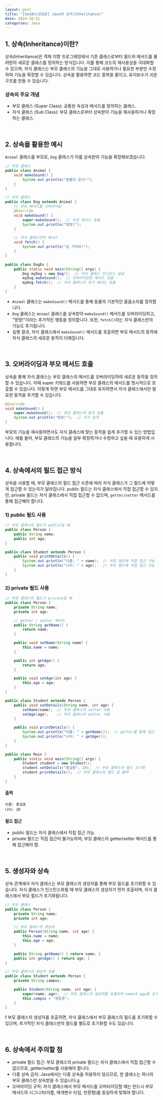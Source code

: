 ```yaml
---
layout: post  
title: "[SeSACx코딩온] Java의 상속(Inheritance)"  
date: 2024-10-21 
categories: Java 
---
```


## 1. 상속(Inheritance)이란?

상속(Inheritance)은 객체 지향 프로그래밍에서 기존 클래스로부터 필드와 메서드를 물려받아 새로운 클래스를 정의하는 방식입니다. 이를 통해 코드의 재사용성을 극대화할 수 있으며, 자식 클래스는 부모 클래스의 기능을 그대로 사용하거나 필요한 부분만 수정하여 기능을 확장할 수 있습니다. 상속을 활용하면 코드 중복을 줄이고, 유지보수가 쉬운 구조를 만들 수 있습니다.

### 상속의 주요 개념

- 부모 클래스 (Super Class): 공통된 속성과 메서드를 정의하는 클래스.
- 자식 클래스 (Sub Class): 부모 클래스로부터 상속받아 기능을 재사용하거나 확장하는 클래스.

<br>

## 2. 상속을 활용한 예시

`Animal` 클래스를 부모로, `Dog` 클래스가 이를 상속받아 기능을 확장해보겠습니다. 

```java
// 부모 클래스
public class Animal {
    void makeSound() {
        System.out.println("동물이 운다!");
    }
}
```

```java
// 자식 클래스
public class Dog extends Animal {
    // 부모 메서드를 오버라이딩
    @Override
    void makeSound() {
        super.makeSound();  // 부모 메서드 호출
        System.out.println("멍멍!");
    }

    // 자식 클래스만의 메서드
    void fetch() {
        System.out.println("공 가져와!");
    }
}
```

```java
public class DogEx {
    public static void main(String[] args) {
        Dog myDog = new Dog();  // 자식 클래스 인스턴스 생성
        myDog.makeSound();  // 오버라이딩된 메서드 호출
        myDog.fetch();  // 자식 클래스의 추가 메서드 호출
    }
}
```

- `Animal` 클래스는 `makeSound()` 메서드를 통해 동물의 기본적인 울음소리를 정의합니다.
- `Dog` 클래스는 `Animal` 클래스를 상속받아 `makeSound()` 메서드를 오버라이딩하고, "멍멍!"이라는 추가적인 행동을 정의합니다. 또한, `fetch()`라는 자식 클래스만의 기능도 추가됩니다.
- 실행 결과, 자식 클래스에서 `makeSound()` 메서드를 호출하면 부모 메서드의 동작에 자식 클래스의 새로운 동작이 더해집니다.

<br>

## 3. 오버라이딩과 부모 메서드 호출

상속을 통해 자식 클래스는 부모 클래스의 메서드를 오버라이딩하여 새로운 동작을 정의할 수 있습니다. 이때 super 키워드를 사용하면 부모 클래스의 메서드를 명시적으로 호출할 수 있습니다. 이렇게 하면 부모 메서드를 그대로 유지하면서 자식 클래스에서만 필요한 동작을 추가할 수 있습니다.

```java
@Override
void makeSound() {
    super.makeSound();  // 부모 클래스의 동작 호출
    System.out.println("멍멍!");  // 추가 동작
}
```

부모의 기능을 재사용하면서도 자식 클래스에 맞는 동작을 쉽게 추가할 수 있는 방법입니다. 예를 들어, 부모 클래스의 기능을 일부 확장하거나 수정하고 싶을 때 유용하게 사용됩니다.

<br>

## 4. 상속에서의 필드 접근 방식

상속을 사용할 때, 부모 클래스의 필드 접근 수준에 따라 자식 클래스가 그 필드에 어떻게 접근할 수 있는지가 달라집니다. public 필드는 자식 클래스에서 직접 접근할 수 있지만, private 필드는 자식 클래스에서 직접 접근할 수 없으며, `getter/setter` 메서드를 통해 접근해야 합니다.

### 1) public 필드 사용

```java
// 부모 클래스의 필드가 public일 때
public class Person {
    public String name;
    public int age;
}
```

```java
public class Student extends Person {
    public void printDetails() {
        System.out.println("이름: " + name);  // 부모 필드에 직접 접근 가능
        System.out.println("나이: " + age);   // 부모 필드에 직접 접근 가능
    }
}
```

### 2) private 필드 사용

```java
// 부모 클래스의 필드가 private일 때
public class Person {
    private String name;
    private int age;

    // getter / setter 메서드
    public String getName() {
        return name;
    }

    public void setName(String name) {
        this.name = name;
    }

    public int getAge() {
        return age;
    }

    public void setAge(int age) {
        this.age = age;
    }
}
```

```java
public class Student extends Person {
    public void setDetails(String name, int age) {
        setName(name);  // 부모 클래스의 setter 사용
        setAge(age);    // 부모 클래스의 setter 사용
    }

    public void printDetails() {
        System.out.println("이름: " + getName());  // getter를 통해 접근
        System.out.println("나이: " + getAge());
    }
}
```

``` java
public class Main {
    public static void main(String[] args) {
        Student student = new Student();
        student.setDetails("홍길동", 20);  // 부모 클래스의 필드 초기화
        student.printDetails();  // 부모 클래스의 필드 값 출력
    }
}
```

#### 출력
```
이름: 홍길동
나이: 20
```


#### 필드 접근
- public 필드는 자식 클래스에서 직접 접근 가능.
- private 필드는 직접 접근이 불가능하며, 부모 클래스의 getter/setter 메서드를 통해 접근해야 함.

<br>

## 5. 생성자와 상속

상속 관계에서 자식 클래스는 부모 클래스의 생성자를 통해 부모 필드를 초기화할 수 있습니다. 자식 클래스가 인스턴스화될 때 부모 클래스의 생성자가 먼저 호출되며, 자식 클래스에서 부모 필드가 초기화됩니다.

```java
// 부모 클래스
public class Person {
    private String name;
    private int age;

    // 부모 클래스의 생성자
    public Person(String name, int age) {
        this.name = name;
        this.age = age;
    }

    public String getName() { return name; }
    public int getAge() { return age; }
}
```

```java
// 부모 클래스의 생성자 호출
public class Student extends Person {
    private String campus;

    public Student(String name, int age) {
        super(name, age);  // 부모 클래스의 생성자를 호출하여 name과 age를 초기화
        this.campus = "영등포";
    }
}
```
f
부모 클래스의 생성자를 호출하면, 자식 클래스에서 부모 클래스의 필드를 초기화할 수 있으며, 추가적인 자식 클래스만의 필드를 별도로 초기화할 수도 있습니다.

<br>

## 6. 상속에서 주의할 점

- private 필드 접근: 부모 클래스의 private 필드는 자식 클래스에서 직접 접근할 수 없으므로, getter/setter를 사용해야 합니다.
- 다중 상속 금지: Java에서는 다중 상속을 허용하지 않으므로, 한 클래스는 하나의 부모 클래스만 상속받을 수 있습니다.g
- 오버라이딩 규칙: 자식 클래스에서 부모 메서드를 오버라이딩할 때는 반드시 부모 메서드의 시그니처(이름, 매개변수 타입, 반환형)를 동일하게 맞춰야 합니다.

